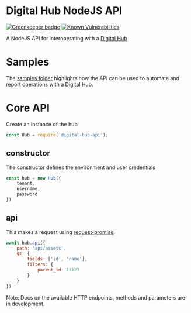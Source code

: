 # Digital Hub NodeJS API

[![Greenkeeper badge](https://badges.greenkeeper.io/5app/digital-hub-api.svg)](https://greenkeeper.io/)
[![Known Vulnerabilities](https://snyk.io/test/github/5app/digital-hub-api/badge.svg)](https://snyk.io/test/github/5app/digital-hub-api)


A NodeJS API for interoperating with a [Digital Hub](https://5app.com)


# Samples

The [samples folder](./samples) highlights how the API can be used to automate and report operations with a Digital Hub.


# Core API

Create an instance of the hub

```javascript
const Hub = require('digital-hub-api');
```

## constructor

The constructor defines the environment and user credentials

```javascript
const hub = new Hub({
	tenant, 
	username,
	password
})
```

## api

This makes a request using [request-promise](https://www.npmjs.com/package/request-promise-native). 

```javascript
await hub.api({
	path: 'api/assets',
	qs: {
		fields: ['id', 'name'],
		filters: {
			parent_id: 13123
		}
	}
})
```

Note: Docs on the available HTTP endpoints, methods and parameters are in development.
